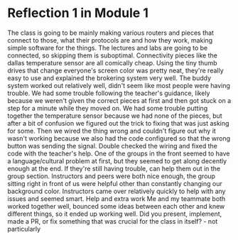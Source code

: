 # Reflection 1 in Module 1

	
The class is going to be mainly making various routers and pieces that connect to those, what their protocols are and how they work, making simple software for the things. The  lectures and labs are going to be connected, so skipping them is suboptimal. Connectivity pieces like the dallas temperature sensor are all comically cheap.
Using the tiny thumb drives that change everyone's screen color was pretty neat, they're really easy to use and explained the brokering system very well. The buddy system worked out relatively well, didn't seem like most people were having trouble.
We had some trouble following the teacher's guidance,  likely because we weren't given the correct pieces at first and then got stuck on a step for a minute while they moved on.
We had some trouble putting together the temperature sensor because we had none of the pieces, but after a bit of confusion we figured out the trick to fixing that was just asking for some. Then we wired the thing wrong and couldn't figure out why it wasn't working because we also had the code configured so that the wrong button was sending the signal. Double checked the wiring and fixed the code with the teacher's help. One of the groups in the front seemed to have a language/cultural problem at first, but they seemed to get along decently enough at the end. If they're still having trouble, can help them out in the group section.
Instructors and peers were both nice enough, the group sitting right in front of us were helpful other than constantly changing our background color. Instructors came over relatively quickly to help with any issues and seemed smart. 
Help and extra work
Me and my teammate both worked together well, bounced some ideas between each other and knew different things, so it ended up working well. 
Did you present, implement, made a PR, or fix something that was crucial for the class in itself? - not particularly
